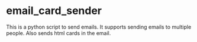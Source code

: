 # email_card_sender
This is a python script to send emails. It supports sending emails to multiple people. Also sends html cards in the email.
